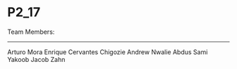 # P2_17
Team Members:
_____________________________
Arturo Mora
Enrique Cervantes
Chigozie Andrew Nwalie
Abdus Sami Yakoob
Jacob Zahn





